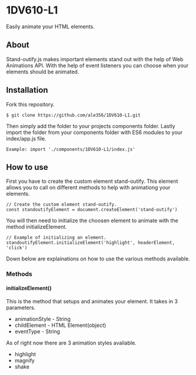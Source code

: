 # 1DV610-L1
Easily animate your HTML elements.
## About
Stand-outify.js makes important elements stand out with the help of Web Animations API. With the help of event listeners you can choose when your elements should be animated.
## Installation
Fork this repository.
```
$ git clone https://github.com/ale356/1DV610-L1.git
```
Then simply add the folder to your projects components folder.
Lastly import the folder from your components folder with ES6 modules to your index/app.js file.
```
Example: import './components/1DV610-L1/index.js'
```
## How to use
First you have to create the custom element stand-outify. This element allows you to call on different methods to help with animationg your elements.
```
// Create the custom element stand-outify.
const standoutifyElement = document.createElement('stand-outify')
```
You will then need to initialize the choosen element to animate with the method initializeElement.  
```
// Example of initializing an element.
standoutifyElement.initializeElement('highlight', headerElement, 'click')
```
Down below are explainations on how to use the various methods available.
### Methods
#### initializeElement()
This is the method that setups and animates your element. It takes in 3 parameters.
- animationStyle - String
- childElement - HTML Element(object)
- eventType - String

As of right now there are 3 animation styles available.
- highlight
- magnify
- shake
